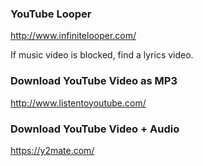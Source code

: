 ### YouTube Looper

http://www.infinitelooper.com/

If music video is blocked, find a lyrics video.


### Download YouTube Video as MP3

http://www.listentoyoutube.com/


### Download YouTube Video + Audio

https://y2mate.com/